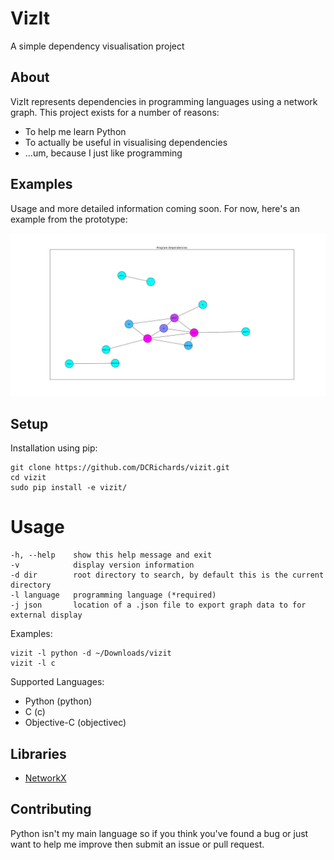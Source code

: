 # VizIt

A simple dependency visualisation project

## About

VizIt represents dependencies in programming languages using a network graph. This project exists for a number of reasons:

* To help me learn Python
* To actually be useful in visualising dependencies 
* ...um, because I just like programming

## Examples

Usage and more detailed information coming soon. For now, here's an example from the prototype:

![](https://raw.githubusercontent.com/DCRichards/vizit/master/examples/example_graph.png)

## Setup

Installation using pip:

    git clone https://github.com/DCRichards/vizit.git
    cd vizit
    sudo pip install -e vizit/
    
# Usage

    -h, --help    show this help message and exit
    -v            display version information
    -d dir        root directory to search, by default this is the current directory
    -l language   programming language (*required)
    -j json       location of a .json file to export graph data to for external display    

Examples:

    vizit -l python -d ~/Downloads/vizit
    vizit -l c
    
Supported Languages:

* Python (python)
* C (c)
* Objective-C (objectivec)

## Libraries

* [NetworkX](http://networkx.github.io/documentation/latest/overview.html)

## Contributing

Python isn't my main language so if you think you've found a bug or just want to help me improve then submit an issue or pull request.
